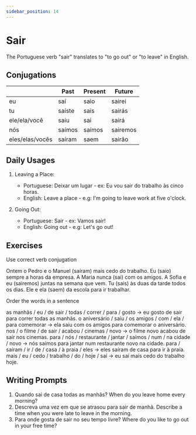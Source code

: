 ```yaml
---
sidebar_position: 14
---
```


# Sair

The Portuguese verb "sair" translates to "to go out" or "to leave" in English.

## Conjugations

|                 | Past   | Present | Future   |
| --------------- | ------ | ------- | -------- |
| eu              | saí    | saio    | sairei   |
| tu              | saíste | sais    | sairás   |
| ele/ela/você    | saiu   | sai     | sairá    |
| nós             | saímos | saímos  | sairemos |
| eles/elas/vocês | saíram | saem    | sairão   |

## Daily Usages

1. Leaving a Place:

   - Portuguese: Deixar um lugar - ex: Eu vou sair do trabalho às cinco horas.
   - English: Leave a place - e.g: I'm going to leave work at five o'clock.

2. Going Out:

   - Portuguese: Sair - ex: Vamos sair!
   - English: Going out - e.g: Let's go out!

## Exercises

Use correct verb conjugation

Ontem o Pedro e o Manuel (saíram) mais cedo do trabalho.
Eu (saio) sempre a horas da empresa.
A Maria nunca (sai) com os amigos.
A Sofia e eu (sairemos) juntas na semana que vem.
Tu (sais) às duas da tarde todos os dias.
Ele e ela (saem) da escola para ir trabalhar.

Order the words in a sentence

as manhãs / eu / de sair / todas / correr / para / gosto -> eu gosto de sair para correr todas as manhãs.
o aniversário / saiu / os amigos / com / ela / para comemorar -> ela saiu com os amigos para comemorar o aniversário.
nos / o filme / de sair / acabou / cinemas / novo -> o filme novo acabou de sair nos cinemas.
para / nós / restaurante / jantar / saímos / num / na cidade / novo -> nós saímos para jantar num restaurante novo na cidade.
para / saíram / ir / de / casa / à praia / eles -> eles saíram de casa para ir à praia.
mais / eu / cedo / trabalho / do / hoje / saí -> eu saí mais cedo do trabalho hoje.

## Writing Prompts

1. Quando sai de casa todas as manhãs? When do you leave home every morning?
2. Descreva uma vez em que se atrasou para sair de manhã. Describe a time when you were late to leave in the morning.
3. Para onde gosta de sair no seu tempo livre? Where do you like to go out in your free time?
